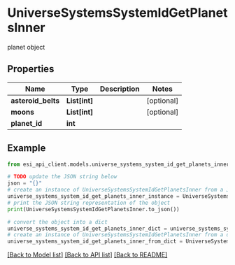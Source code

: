 # UniverseSystemsSystemIdGetPlanetsInner

planet object

## Properties

Name | Type | Description | Notes
------------ | ------------- | ------------- | -------------
**asteroid_belts** | **List[int]** |  | [optional] 
**moons** | **List[int]** |  | [optional] 
**planet_id** | **int** |  | 

## Example

```python
from esi_api_client.models.universe_systems_system_id_get_planets_inner import UniverseSystemsSystemIdGetPlanetsInner

# TODO update the JSON string below
json = "{}"
# create an instance of UniverseSystemsSystemIdGetPlanetsInner from a JSON string
universe_systems_system_id_get_planets_inner_instance = UniverseSystemsSystemIdGetPlanetsInner.from_json(json)
# print the JSON string representation of the object
print(UniverseSystemsSystemIdGetPlanetsInner.to_json())

# convert the object into a dict
universe_systems_system_id_get_planets_inner_dict = universe_systems_system_id_get_planets_inner_instance.to_dict()
# create an instance of UniverseSystemsSystemIdGetPlanetsInner from a dict
universe_systems_system_id_get_planets_inner_from_dict = UniverseSystemsSystemIdGetPlanetsInner.from_dict(universe_systems_system_id_get_planets_inner_dict)
```
[[Back to Model list]](../README.md#documentation-for-models) [[Back to API list]](../README.md#documentation-for-api-endpoints) [[Back to README]](../README.md)


